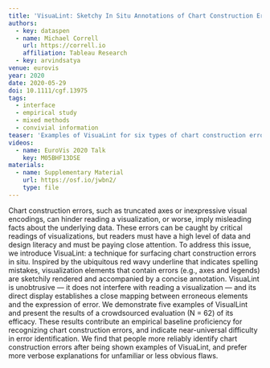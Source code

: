 ```yaml
---
title: 'VisuaLint: Sketchy In Situ Annotations of Chart Construction Errors'
authors:
  - key: dataspen
  - name: Michael Correll
    url: https://correll.io
    affiliation: Tableau Research
  - key: arvindsatya
venue: eurovis
year: 2020
date: 2020-05-29
doi: 10.1111/cgf.13975
tags:
  - interface
  - empirical study
  - mixed methods
  - convivial information
teaser: 'Examples of VisuaLint for six types of chart construction errors: (a) inexpressive size encodings; (b) dual axis charts with differing scales; (c) perceptually ineffective color encodings; (d) missing legends; and, (e) truncated axes.'
videos:
  - name: EuroVis 2020 Talk
    key: M05BHF13DSE
materials:
  - name: Supplementary Material
    url: https://osf.io/jwbn2/
    type: file
---
```

Chart construction errors, such as truncated axes or inexpressive visual encodings, can hinder reading a visualization, or worse, imply misleading facts about the underlying data. These errors can be caught by critical readings of visualizations, but readers must have a high level of data and design literacy and must be paying close attention. To address this issue, we introduce VisuaLint: a technique for surfacing chart construction errors in situ. Inspired by the ubiquitous red wavy underline that indicates spelling mistakes, visualization elements that contain errors (e.g., axes and legends) are sketchily rendered and accompanied by a concise annotation. VisuaLint is unobtrusive — it does not interfere with reading a visualization — and its direct display establishes a close mapping between erroneous elements and the expression of error. We demonstrate five examples of VisualLint and present the results of a crowdsourced evaluation (N = 62) of its efficacy. These results contribute an empirical baseline proficiency for recognizing chart construction errors, and indicate near-universal difficulty in error identification. We find that people more reliably identify chart construction errors after being shown examples of VisuaLint, and prefer more verbose explanations for unfamiliar or less obvious flaws.

